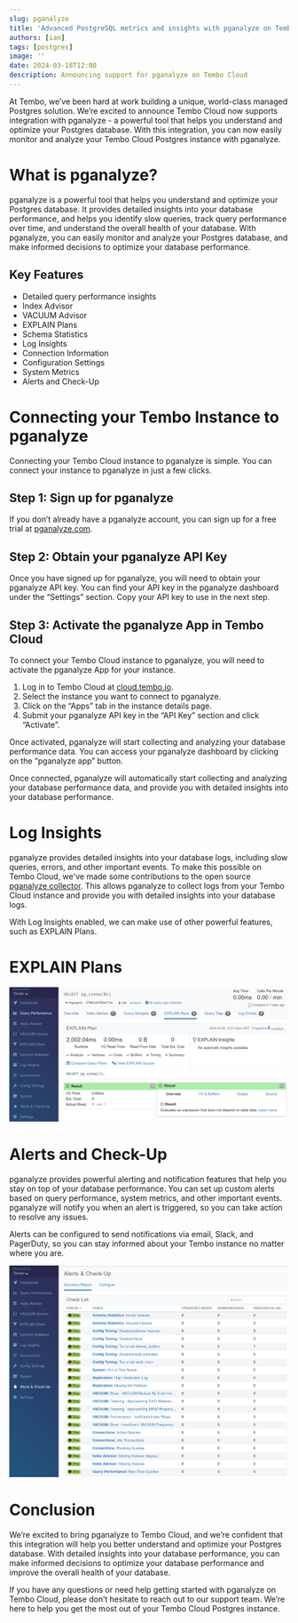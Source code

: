 ```yaml
---
slug: pganalyze
title: 'Advanced PostgreSQL metrics and insights with pganalyze on Tembo Cloud'
authors: [ian]
tags: [postgres]
image: ''
date: 2024-03-18T12:00
description: Announcing support for pganalyze on Tembo Cloud
---
```


At Tembo, we’ve been hard at work building a unique, world-class managed Postgres solution.
We’re excited to announce Tembo Cloud now supports integration with pganalyze - a powerful tool that helps
you understand and optimize your Postgres database. With this integration, you can now easily monitor and analyze your
Tembo Cloud Postgres instance with pganalyze.

# What is pganalyze?
pganalyze is a powerful tool that helps you understand and optimize your Postgres database. It provides detailed insights
into your database performance, and helps you identify slow queries, track query performance over time, and understand
the overall health of your database. With pganalyze, you can easily monitor and analyze your Postgres database, and make
informed decisions to optimize your database performance.

## Key Features
- Detailed query performance insights
- Index Advisor
- VACUUM Advisor
- EXPLAIN Plans
- Schema Statistics
- Log Insights
- Connection Information
- Configuration Settings
- System Metrics
- Alerts and Check-Up

# Connecting your Tembo Instance to pganalyze
Connecting your Tembo Cloud instance to pganalyze is simple. You can connect your instance to pganalyze in just a few clicks.

[//]: # (TODO: Add screenshots for each step)

## Step 1: Sign up for pganalyze
If you don’t already have a pganalyze account, you can sign up for a free trial at [pganalyze.com](https://pganalyze.com/).

## Step 2: Obtain your pganalyze API Key
Once you have signed up for pganalyze, you will need to obtain your pganalyze API key. You can find your API key in the
pganalyze dashboard under the “Settings” section. Copy your API key to use in the next step.

## Step 3: Activate the pganalyze App in Tembo Cloud
To connect your Tembo Cloud instance to pganalyze, you will need to activate the pganalyze App for your instance.

1. Log in to Tembo Cloud at [cloud.tembo.io](https://cloud.tembo.io/).
2. Select the instance you want to connect to pganalyze.
3. Click on the “Apps” tab in the instance details page.
4. Submit your pganalyze API key in the “API Key” section and click “Activate”.

Once activated, pganalyze will start collecting and analyzing your database performance data. You can access your pganalyze
dashboard by clicking on the “pganalyze app” button.

Once connected, pganalyze will automatically start collecting and analyzing your database performance data, and provide you
with detailed insights into your database performance.

# Log Insights
pganalyze provides detailed insights into your database logs, including slow queries, errors, and other important events.
To make this possible on Tembo Cloud, we've made some contributions to the open source [pganalyze collector](https://github.com/pganalyze/collector/).
This allows pganalyze to collect logs from your Tembo Cloud instance and provide you with detailed insights into your database logs.

With Log Insights enabled, we can make use of other powerful features, such as EXPLAIN Plans.

[//]: # (TODO: Add a screenshot of the pganalyze dashboard showing log insights)

# EXPLAIN Plans

![explain-plans.png](explain-plans.png)

# Alerts and Check-Up
pganalyze provides powerful alerting and notification features that help you stay on top of your database performance.
You can set up custom alerts based on query performance, system metrics, and other important events. pganalyze will
notify you when an alert is triggered, so you can take action to resolve any issues.

Alerts can be configured to send notifications via email, Slack, and PagerDuty, so you can stay informed about your Tembo
instance no matter where you are.

![alerts-and-check-up.png](alerts-and-check-up.png)

# Conclusion
We’re excited to bring pganalyze to Tembo Cloud, and we’re confident that this integration will help you better understand
and optimize your Postgres database. With detailed insights into your database performance, you can make informed decisions
to optimize your database performance and improve the overall health of your database.

If you have any questions or need help getting started with pganalyze on Tembo Cloud, please don’t hesitate to reach out to
our support team. We’re here to help you get the most out of your Tembo Cloud Postgres instance.
